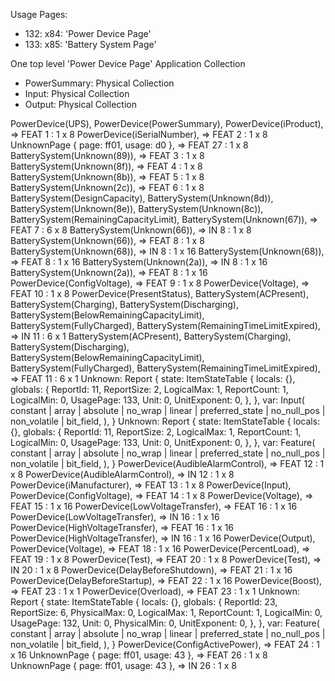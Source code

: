 Usage Pages:
- 132: x84: 'Power Device Page'
- 133: x85: 'Battery System Page'


One top level 'Power Device Page' Application Collection
- PowerSummary: Physical Collection
- Input: Physical Collection
- Output: Physical Collection

PowerDevice(UPS), 
  PowerDevice(PowerSummary), 
    PowerDevice(iProduct), 
    => FEAT 1  : 1 x 8
    PowerDevice(iSerialNumber), 
    => FEAT 2  : 1 x 8
    UnknownPage { page: ff01, usage: d0 }, 
    => FEAT 27  : 1 x 8
    BatterySystem(Unknown(89)), 
    => FEAT 3  : 1 x 8
    BatterySystem(Unknown(8f)), 
    => FEAT 4  : 1 x 8
    BatterySystem(Unknown(8b)), 
    => FEAT 5  : 1 x 8
    BatterySystem(Unknown(2c)), 
    => FEAT 6  : 1 x 8
    BatterySystem(DesignCapacity), BatterySystem(Unknown(8d)), BatterySystem(Unknown(8e)), BatterySystem(Unknown(8c)), BatterySystem(RemainingCapacityLimit), BatterySystem(Unknown(67)), 
    => FEAT 7  : 6 x 8
    BatterySystem(Unknown(66)), 
    => IN 8  : 1 x 8
    BatterySystem(Unknown(66)), 
    => FEAT 8  : 1 x 8
    BatterySystem(Unknown(68)), 
    => IN 8  : 1 x 16
    BatterySystem(Unknown(68)), 
    => FEAT 8  : 1 x 16
    BatterySystem(Unknown(2a)), 
    => IN 8  : 1 x 16
    BatterySystem(Unknown(2a)), 
    => FEAT 8  : 1 x 16
    PowerDevice(ConfigVoltage), 
    => FEAT 9  : 1 x 8
    PowerDevice(Voltage), 
    => FEAT 10  : 1 x 8
    PowerDevice(PresentStatus), 
      BatterySystem(ACPresent), BatterySystem(Charging), BatterySystem(Discharging), BatterySystem(BelowRemainingCapacityLimit), BatterySystem(FullyCharged), BatterySystem(RemainingTimeLimitExpired), 
      => IN 11  : 6 x 1
      BatterySystem(ACPresent), BatterySystem(Charging), BatterySystem(Discharging), BatterySystem(BelowRemainingCapacityLimit), BatterySystem(FullyCharged), BatterySystem(RemainingTimeLimitExpired), 
      => FEAT 11  : 6 x 1
Unknown: Report {
    state: ItemStateTable {
        locals: {},
        globals: {
            ReportId: 11,
            ReportSize: 2,
            LogicalMax: 1,
            ReportCount: 1,
            LogicalMin: 0,
            UsagePage: 133,
            Unit: 0,
            UnitExponent: 0,
        },
    },
    var: Input(
        constant | array | absolute | no_wrap | linear | preferred_state | no_null_pos | non_volatile | bit_field,
    ),
}
Unknown: Report {
    state: ItemStateTable {
        locals: {},
        globals: {
            ReportId: 11,
            ReportSize: 2,
            LogicalMax: 1,
            ReportCount: 1,
            LogicalMin: 0,
            UsagePage: 133,
            Unit: 0,
            UnitExponent: 0,
        },
    },
    var: Feature(
        constant | array | absolute | no_wrap | linear | preferred_state | no_null_pos | non_volatile | bit_field,
    ),
}
    PowerDevice(AudibleAlarmControl), 
    => FEAT 12  : 1 x 8
    PowerDevice(AudibleAlarmControl), 
    => IN 12  : 1 x 8
    PowerDevice(iManufacturer), 
    => FEAT 13  : 1 x 8
  PowerDevice(Input), 
    PowerDevice(ConfigVoltage), 
    => FEAT 14  : 1 x 8
    PowerDevice(Voltage), 
    => FEAT 15  : 1 x 16
    PowerDevice(LowVoltageTransfer), 
    => FEAT 16  : 1 x 16
    PowerDevice(LowVoltageTransfer), 
    => IN 16  : 1 x 16
    PowerDevice(HighVoltageTransfer), 
    => FEAT 16  : 1 x 16
    PowerDevice(HighVoltageTransfer), 
    => IN 16  : 1 x 16
  PowerDevice(Output), 
    PowerDevice(Voltage), 
    => FEAT 18  : 1 x 16
    PowerDevice(PercentLoad), 
    => FEAT 19  : 1 x 8
    PowerDevice(Test), 
    => FEAT 20  : 1 x 8
    PowerDevice(Test), 
    => IN 20  : 1 x 8
    PowerDevice(DelayBeforeShutdown), 
    => FEAT 21  : 1 x 16
    PowerDevice(DelayBeforeStartup), 
    => FEAT 22  : 1 x 16
    PowerDevice(Boost), 
    => FEAT 23  : 1 x 1
    PowerDevice(Overload), 
    => FEAT 23  : 1 x 1
Unknown: Report {
    state: ItemStateTable {
        locals: {},
        globals: {
            ReportId: 23,
            ReportSize: 6,
            PhysicalMax: 0,
            LogicalMax: 1,
            ReportCount: 1,
            LogicalMin: 0,
            UsagePage: 132,
            Unit: 0,
            PhysicalMin: 0,
            UnitExponent: 0,
        },
    },
    var: Feature(
        constant | array | absolute | no_wrap | linear | preferred_state | no_null_pos | non_volatile | bit_field,
    ),
}
    PowerDevice(ConfigActivePower), 
    => FEAT 24  : 1 x 16
    UnknownPage { page: ff01, usage: 43 }, 
    => FEAT 26  : 1 x 8
    UnknownPage { page: ff01, usage: 43 }, 
    => IN 26  : 1 x 8

